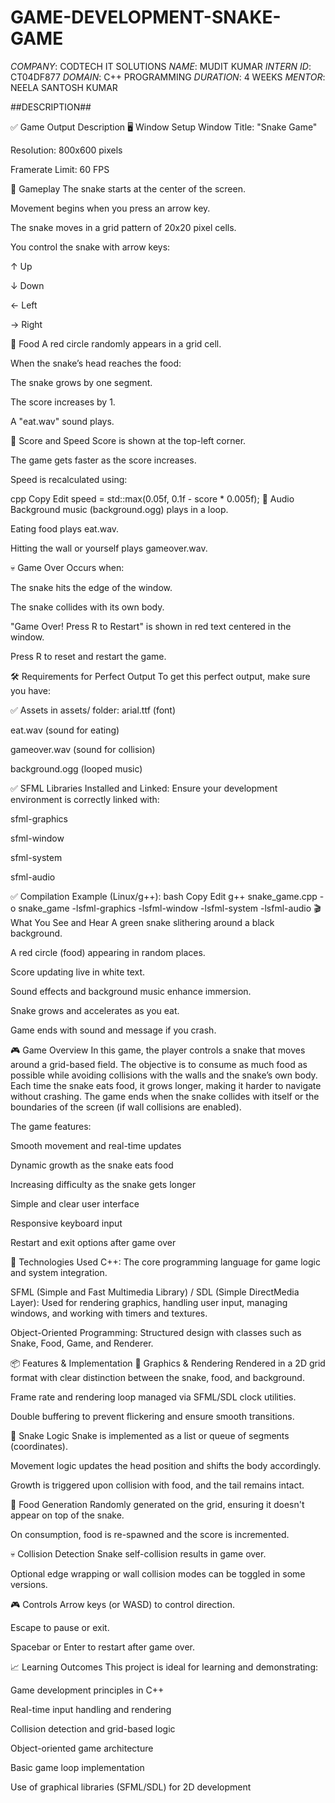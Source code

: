 # GAME-DEVELOPMENT-SNAKE-GAME #
*COMPANY*: CODTECH IT SOLUTIONS
*NAME*: MUDIT KUMAR
*INTERN ID*: CT04DF877
*DOMAIN*: C++ PROGRAMMING
*DURATION*: 4 WEEKS
*MENTOR*: NEELA SANTOSH KUMAR

##DESCRIPTION## 

✅ Game Output Description
🖥️ Window Setup
Window Title: "Snake Game"

Resolution: 800x600 pixels

Framerate Limit: 60 FPS

🐍 Gameplay
The snake starts at the center of the screen.

Movement begins when you press an arrow key.

The snake moves in a grid pattern of 20x20 pixel cells.

You control the snake with arrow keys:

↑ Up

↓ Down

← Left

→ Right

🍎 Food
A red circle randomly appears in a grid cell.

When the snake’s head reaches the food:

The snake grows by one segment.

The score increases by 1.

A "eat.wav" sound plays.

🧠 Score and Speed
Score is shown at the top-left corner.

The game gets faster as the score increases.

Speed is recalculated using:

cpp
Copy
Edit
speed = std::max(0.05f, 0.1f - score * 0.005f);
🎵 Audio
Background music (background.ogg) plays in a loop.

Eating food plays eat.wav.

Hitting the wall or yourself plays gameover.wav.

💀 Game Over
Occurs when:

The snake hits the edge of the window.

The snake collides with its own body.

"Game Over! Press R to Restart" is shown in red text centered in the window.

Press R to reset and restart the game.

🛠️ Requirements for Perfect Output
To get this perfect output, make sure you have:

✅ Assets in assets/ folder:
arial.ttf (font)

eat.wav (sound for eating)

gameover.wav (sound for collision)

background.ogg (looped music)

✅ SFML Libraries Installed and Linked:
Ensure your development environment is correctly linked with:

sfml-graphics

sfml-window

sfml-system

sfml-audio

✅ Compilation Example (Linux/g++):
bash
Copy
Edit
g++ snake_game.cpp -o snake_game -lsfml-graphics -lsfml-window -lsfml-system -lsfml-audio
🎬 What You See and Hear
A green snake slithering around a black background.

A red circle (food) appearing in random places.

Score updating live in white text.

Sound effects and background music enhance immersion.

Snake grows and accelerates as you eat.

Game ends with sound and message if you crash.



🎮 Game Overview
In this game, the player controls a snake that moves around a grid-based field. The objective is to consume as much food as possible while avoiding collisions with the walls and the snake’s own body. Each time the snake eats food, it grows longer, making it harder to navigate without crashing. The game ends when the snake collides with itself or the boundaries of the screen (if wall collisions are enabled).

The game features:

Smooth movement and real-time updates

Dynamic growth as the snake eats food

Increasing difficulty as the snake gets longer

Simple and clear user interface

Responsive keyboard input

Restart and exit options after game over

🧰 Technologies Used
C++: The core programming language for game logic and system integration.

SFML (Simple and Fast Multimedia Library) / SDL (Simple DirectMedia Layer): Used for rendering graphics, handling user input, managing windows, and working with timers and textures.

Object-Oriented Programming: Structured design with classes such as Snake, Food, Game, and Renderer.

📦 Features & Implementation
🎨 Graphics & Rendering
Rendered in a 2D grid format with clear distinction between the snake, food, and background.

Frame rate and rendering loop managed via SFML/SDL clock utilities.

Double buffering to prevent flickering and ensure smooth transitions.

🐍 Snake Logic
Snake is implemented as a list or queue of segments (coordinates).

Movement logic updates the head position and shifts the body accordingly.

Growth is triggered upon collision with food, and the tail remains intact.

🍎 Food Generation
Randomly generated on the grid, ensuring it doesn't appear on top of the snake.

On consumption, food is re-spawned and the score is incremented.

💀 Collision Detection
Snake self-collision results in game over.

Optional edge wrapping or wall collision modes can be toggled in some versions.

🎮 Controls
Arrow keys (or WASD) to control direction.

Escape to pause or exit.

Spacebar or Enter to restart after game over.

📈 Learning Outcomes
This project is ideal for learning and demonstrating:

Game development principles in C++

Real-time input handling and rendering

Collision detection and grid-based logic

Object-oriented game architecture

Basic game loop implementation

Use of graphical libraries (SFML/SDL) for 2D development
